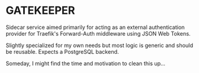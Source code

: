 # GATEKEEPER

Sidecar service aimed primarily for acting as an external authentication provider for Traefik's Forward-Auth middleware using JSON Web Tokens.

Slightly specialized for my own needs but most logic is generic and should be reusable. Expects a PostgreSQL backend.

Someday, I might find the time and motivation to clean this up...
